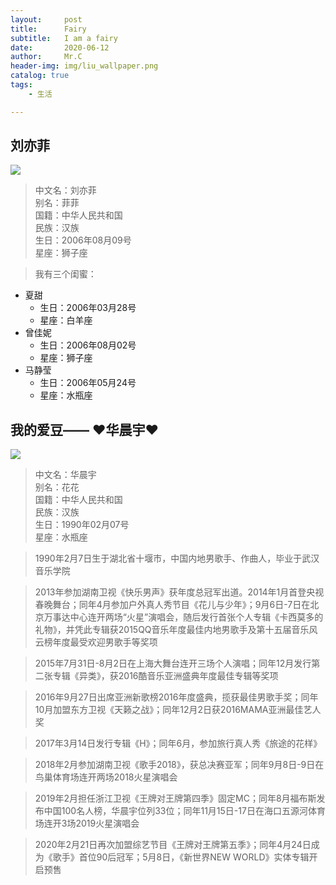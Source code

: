 ```yaml
---
layout:     post
title:      Fairy
subtitle:   I am a fairy
date:       2020-06-12
author:     Mr.C
header-img: img/liu_wallpaper.png
catalog: true
tags:
    - 生活

---
```



## 刘亦菲
![](http://www.c-blog.cc/img/liu.jpg)
> 中文名：刘亦菲 </br> 
别名：菲菲 </br> 
国籍：中华人民共和国 </br> 
民族：汉族 </br> 
生日：2006年08月09号 </br> 
星座：狮子座 </br> 

> 我有三个闺蜜：

- 夏甜
    - 生日：2006年03月28号
    - 星座：白羊座
- 曾佳妮
    - 生日：2006年08月02号
    - 星座：狮子座
- 马静莹
    - 生日：2006年05月24号
    - 星座：水瓶座

## 我的爱豆—— ♥华晨宇♥
![](http://www.c-blog.cc/img/huahua.jpg)
> 中文名：华晨宇 </br> 
别名：花花 </br> 
国籍：中华人民共和国 </br> 
民族：汉族 </br> 
生日：1990年02月07号 </br> 
星座：水瓶座 </br> 

> 1990年2月7日生于湖北省十堰市，中国内地男歌手、作曲人，毕业于武汉音乐学院 </br> 

> 2013年参加湖南卫视《快乐男声》获年度总冠军出道。2014年1月首登央视春晚舞台；同年4月参加户外真人秀节目《花儿与少年》；9月6日-7日在北京万事达中心连开两场“火星”演唱会，随后发行首张个人专辑《卡西莫多的礼物》，并凭此专辑获2015QQ音乐年度最佳内地男歌手及第十五届音乐风云榜年度最受欢迎男歌手等奖项 </br> 

> 2015年7月31日-8月2日在上海大舞台连开三场个人演唱；同年12月发行第二张专辑《异类》，获2016酷音乐亚洲盛典年度最佳专辑等奖项 </br> 

> 2016年9月27日出席亚洲新歌榜2016年度盛典，揽获最佳男歌手奖；同年10月加盟东方卫视《天籁之战》；同年12月2日获2016MAMA亚洲最佳艺人奖 </br> 

> 2017年3月14日发行专辑《H》；同年6月，参加旅行真人秀《旅途的花样》 </br> 

> 2018年2月参加湖南卫视《歌手2018》，获总决赛亚军；同年9月8日-9日在鸟巢体育场连开两场2018火星演唱会 </br> 

> 2019年2月担任浙江卫视《王牌对王牌第四季》固定MC；同年8月福布斯发布中国100名人榜，华晨宇位列33位；同年11月15日-17日在海口五源河体育场连开3场2019火星演唱会 </br> 

> 2020年2月21日再次加盟综艺节目《王牌对王牌第五季》；同年4月24日成为《歌手》首位90后冠军；5月8日，《新世界NEW WORLD》实体专辑开启预售 </br> 


